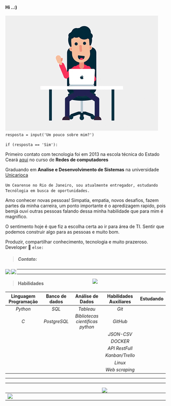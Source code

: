 #### Hi ..:)   

![](img/giphy.gif)
`resposta = input('Um pouco sobre mim?')`

`if (resposta == 'Sim'):`

  Primeiro contato com tecnologia  foi em 2013 na escola técnica do Estado Ceará [aqui](https://www.instagram.com/eeepfmm/  'Conheça essa escola que me proporcionou os melhores conhecimentos , pilarpara os próxuimos passos') no curso de __Redes de computadores__

  Graduando em __Analise e Desenvolvimento de Sistemas__ na universidade [Unicarioca](https://www.unicarioca.edu.br/ 'Aqui você encontra detalhes sobre minha faculdade :)')

```Um Cearense no Rio de Janeiro, sou atualmente entregador, estudando Tecnólogia em busca de oportunidades.```

  Amo conhecer novas pessoas! Simpatia, empatia, novos desafios, fazem partes da minha carreira, um ponto importante é o apredizagem rapido, pois bemjá ouvi outras pessoas falando dessa minha habilidade que para mim é magnifico.

  O sentimento hoje é que fiz a escolha certa ao ir para área de TI. Sentir que podemos construir algo para as pessoas e muito bom.
    

  Produzir, compartilhar conhecimento, tecnologia e muito prazeroso.
  Developer 🚀
`else:`
  > ##### Contato: 

  <a href="https://www.linkedin.com/in/mateus-varelo-492180aa/">
    <img src="img/linkedin.png" width = 18 align = "left">
  </a>

  <a href="mateusferreira703@gmail.com">
    <img src="img/email.png" width = 18 align = "left">
  </a>





  ----
  ----


  

    
  <img src="img/gif_readme.gif" width = 230 align = "Right">

  > #### __Habilidades__ 

  | __Linguagem Programação__   | __Banco de dados__   | __Análise de Dados__   |  __Habilidades Auxiliares__ | __Estudando__ |
  |:-----------------------:|:----:|:------------------:|:------------------------:|:----------:|
  |   *Python*             |   *SQL*    | *Tableau*             |         *Git*            |    
  |    *C*                   |   *PostgreSQL*   |    *Bibliotecas cientificas python*                |         *GitHub*         |
  |                        |      |                    |         *JSON-CSV*       |
  |                        |      |                    |         *DOCKER*         |
  |                        |      |                    |         *API RestFull*   |   |                         |      |                    |         *Scrum*          |
  |                         |      |                    |         *Kanban/Trello*  |
  |                          |      |                    |          *Linux*          |
  |                          |      |                     |           *Web scraping* | 



   



--------
--------
  <img src="img/cafeprogramador.gif" width = 200  align ="Right" >

 
    
<center>
<table>
    <tr>
          <td><img width="495px" align="left" src="https://github-readme-stats.vercel.app/api?username=mateusvarelo&theme=blue-green"/></td>
          <td><img width="400px" align="left" src="https://github-readme-stats.vercel.app/api/top-langs/?username=mateusvarelo&hide=html&layout=compact&theme=blue-green" /></td>
     </tr>   
</table>
</center> 


    